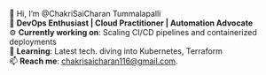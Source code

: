 👋 Hi, I’m @ChakriSaiCharan Tummalapalli     
🎯 **DevOps Enthusiast | Cloud Practitioner | Automation Advocate**  
⚙️ **Currently working on**: Scaling CI/CD pipelines and containerized deployments    
🌱 **Learning**: Latest tech. diving into Kubernetes, Terraform    
📫 **Reach me**: chakrisaicharan116@gmail.com.

<!---
ChakriSaiCharan-T/ChakriSaiCharan-T is a ✨ special ✨ repository because its `README.md` (this file) appears on your GitHub profile.
You can click the Preview link to take a look at your changes.
--->
